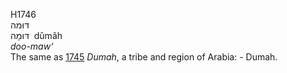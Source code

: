 H1746  
דּוּמה  
דּוּמָה ‎ dûmâh  
*doo-maw‘*  
The same as [1745](h1745) *Dumah*, a tribe and region of Arabia: -
Dumah.  
